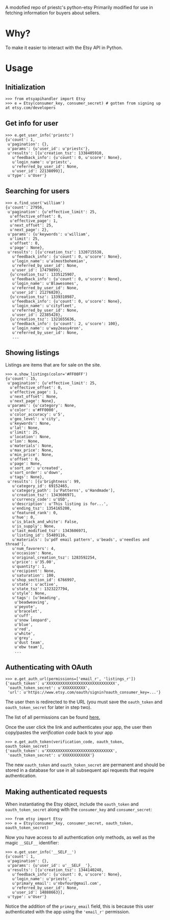 A modofied repo of priestc's python-etsy
Primarily modified for use in fetching information for buyers about sellers. 

Why?
====

To make it easier to interact with the Etsy API in Python.

Usage
=====

Initialization
--------------
    >>> from etsyapihandler import Etsy
    >>> e = Etsy(consumer_key, consumer_secret) # gotten from signing up at etsy.com/developers

Get info for user
-----------------
    >>> e.get_user_info('priestc')
    {u'count': 1,
     u'pagination': {},
     u'params': {u'user_id': u'priestc'},
     u'results': [{u'creation_tsz': 1338405910,
       u'feedback_info': {u'count': 0, u'score': None},
       u'login_name': u'priestc',
       u'referred_by_user_id': None,
       u'user_id': 22138099}],
     u'type': u'User'}

Searching for users
-------------------
    >>> e.find_user('william')
    {u'count': 27956,
     u'pagination': {u'effective_limit': 25,
      u'effective_offset': 0,
      u'effective_page': 1,
      u'next_offset': 25,
      u'next_page': 2},
     u'params': {u'keywords': u'william',
      u'limit': 25,
      u'offset': 0,
      u'page': None},
     u'results': [{u'creation_tsz': 1320715538,
       u'feedback_info': {u'count': 0, u'score': None},
       u'login_name': u'almostbohemian',
       u'referred_by_user_id': None,
       u'user_id': 17479899},
      {u'creation_tsz': 1335125907,
       u'feedback_info': {u'count': 0, u'score': None},
       u'login_name': u'Blawesomes',
       u'referred_by_user_id': None,
       u'user_id': 21276820},
      {u'creation_tsz': 1339310987,
       u'feedback_info': {u'count': 0, u'score': None},
       u'login_name': u'cityfleet',
       u'referred_by_user_id': None,
       u'user_id': 22385428},
      {u'creation_tsz': 1321655636,
       u'feedback_info': {u'count': 2, u'score': 100},
       u'login_name': u'way2easy4ron',
       u'referred_by_user_id': None,
       ...

Showing listings
----------------

Listings are items that are for sale on the site.

    >>> e.show_listings(color='#FF00FF')
    {u'count': 15,
     u'pagination': {u'effective_limit': 25,
      u'effective_offset': 0,
      u'effective_page': 1,
      u'next_offset': None,
      u'next_page': None},
     u'params': {u'category': None,
      u'color': u'#FF0000',
      u'color_accuracy': u'5',
      u'geo_level': u'city',
      u'keywords': None,
      u'lat': None,
      u'limit': 25,
      u'location': None,
      u'lon': None,
      u'materials': None,
      u'max_price': None,
      u'min_price': None,
      u'offset': 0,
      u'page': None,
      u'sort_on': u'created',
      u'sort_order': u'down',
      u'tags': None},
     u'results': [{u'brightness': 99,
       u'category_id': 69152465,
       u'category_path': [u'Patterns', u'Handmade'],
       u'creation_tsz': 1343606971,
       u'currency_code': u'USD',
       u'description': u'This listing is for...',
       u'ending_tsz': 1354165200,
       u'featured_rank': 0,
       u'hue': 0,
       u'is_black_and_white': False,
       u'is_supply': None,
       u'last_modified_tsz': 1343606971,
       u'listing_id': 55489116,
       u'materials': [u'pdf email pattern', u'beads', u'needles and thread'],
       u'num_favorers': 4,
       u'occasion': None,
       u'original_creation_tsz': 1283592254,
       u'price': u'35.00',
       u'quantity': 1,
       u'recipient': None,
       u'saturation': 100,
       u'shop_section_id': 6766997,
       u'state': u'active',
       u'state_tsz': 1323227794,
       u'style': None,
       u'tags': [u'beading',
        u'beadweaving',
        u'peyote',
        u'bracelet',
        u'cuff',
        u'snow leopard',
        u'blue',
        u'red',
        u'white',
        u'grey',
        u'dust team',
        u'ebw team'],
        ...
    

Authenticating with OAuth
-------------------------
    >>> e.get_auth_url(permissions=['email_r', 'listings_r'])
    {'oauth_token': u'XXXXXXXXXXXXXXXXXXXXXXXXXXXXXX',
     'oauth_token_secret': u'XXXXXXXXXX',
     'url': u'https://www.etsy.com/oauth/signin?oauth_consumer_key=...'}
    
The user then is redirected to the URL (you must save the `oauth_token` and `oauth_token_secret` for later in step two).

The list of all permissions can be found [here.](http://www.etsy.com/developers/documentation/getting_started/oauth#section_permission_scopes)

Once the user click the link and authenticates your app, the user then copy/pastes the *verification code* back to your app

    >>> e.get_auth_token(verification_code, oauth_token, oauth_token_secret)
    {'oauth_token': u'XXXXXXXXXXXXXXXXXXXXXXXXXXXXX',
     'oauth_token_secret': u'XXXXXXXXXXXX'}

The new `oauth_token` and `oauth_token_secret` are permanent and should be stored
in a database for use in all subsequent api requests that require authentication.

Making authenticated requests
-----------------------------

When instantiating the Etsy object, include the `oauth_token` and `oauth_token_secret` along with the `consumer_key` and `consumer_secret`:

    >>> from etsy import Etsy
    >>> e = Etsy(consumer_key, consumer_secret, oauth_token, oauth_token_secret)

Now you have access to all authentication only methods, as well as the magic `__SELF__` identifier:

    >>> e.get_user_info('__SELF__') 
    {u'count': 1,
     u'pagination': {},
     u'params': {u'user_id': u'__SELF__'},
     u'results': [{u'creation_tsz': 1344140248,
       u'feedback_info': {u'count': 0, u'score': None},
       u'login_name': u'priestc',
       u'primary_email': u'nbvfour@gmail.com',
       u'referred_by_user_id': None,
       u'user_id': 14888663}],
     u'type': u'User'}

Notice the addition of the `primary_email` field, this is because this user authenticated with the app using the `'email_r'` permission.